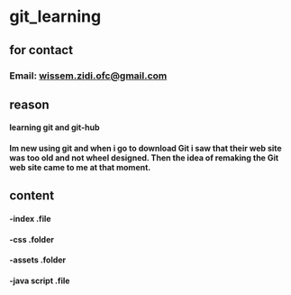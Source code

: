 # git_learning

## for contact
### Email: wissem.zidi.ofc@gmail.com



## reason
#### learning git and git-hub
#### Im new using git and when i go to download Git i saw that their web site was too old and not wheel designed. Then the idea of remaking the Git web site came to me at that moment.



## content
#### -index .file
#### -css .folder
#### -assets .folder
#### -java script .file